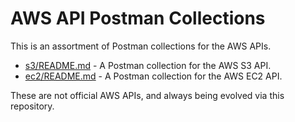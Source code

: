 # AWS API Postman Collections
This is an assortment of Postman collections for the AWS APIs.

- [s3/README.md](S3) - A Postman collection for the AWS S3 API.
- [ec2/README.md](EC2) - A Postman collection for the AWS EC2 API.

These are not official AWS APIs, and always being evolved via this repository.
